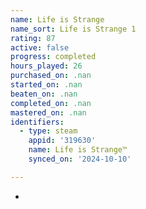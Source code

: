 ```yaml
---
name: Life is Strange
name_sort: Life is Strange 1
rating: 87
active: false
progress: completed
hours_played: 26
purchased_on: .nan
started_on: .nan
beaten_on: .nan
completed_on: .nan
mastered_on: .nan
identifiers:
  - type: steam
    appid: '319630'
    name: Life is Strange™
    synced_on: '2024-10-10'

---
```

-
